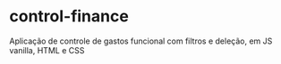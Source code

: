 # control-finance
Aplicação de controle de gastos funcional com filtros e deleção, em JS vanilla, HTML e CSS
